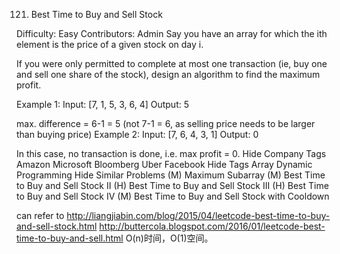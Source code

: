 121. Best Time to Buy and Sell Stock  

Difficulty: Easy
Contributors: Admin
Say you have an array for which the ith element is the price of a given stock on day i.

If you were only permitted to complete at most one transaction (ie, buy one and sell one share of the stock), design an algorithm to find the maximum profit.

Example 1:
Input: [7, 1, 5, 3, 6, 4]
Output: 5

max. difference = 6-1 = 5 (not 7-1 = 6, as selling price needs to be larger than buying price)
Example 2:
Input: [7, 6, 4, 3, 1]
Output: 0

In this case, no transaction is done, i.e. max profit = 0.
Hide Company Tags Amazon Microsoft Bloomberg Uber Facebook
Hide Tags Array Dynamic Programming
Hide Similar Problems (M) Maximum Subarray (M) Best Time to Buy and Sell Stock II (H) Best Time to Buy and Sell Stock III (H) Best Time to Buy and Sell Stock IV (M) Best Time to Buy and Sell Stock with Cooldown

can refer to http://liangjiabin.com/blog/2015/04/leetcode-best-time-to-buy-and-sell-stock.html
http://buttercola.blogspot.com/2016/01/leetcode-best-time-to-buy-and-sell.html
O(n)时间，O(1)空间。
